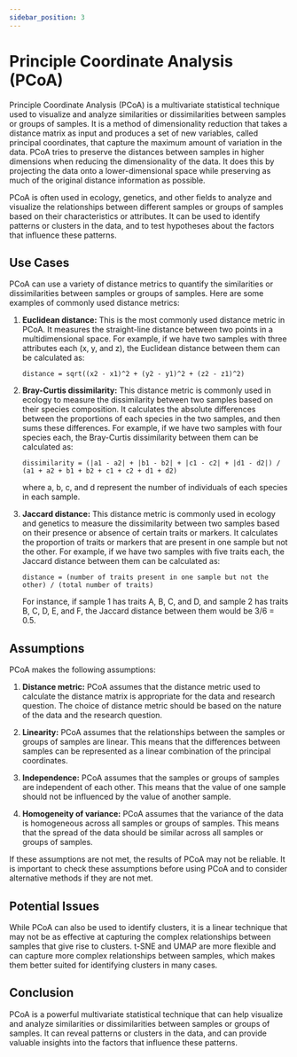 ```yaml
---
sidebar_position: 3
---
```


# Principle Coordinate Analysis (PCoA)

Principle Coordinate Analysis (PCoA) is a multivariate statistical technique used to visualize and analyze similarities or dissimilarities between samples or groups of samples. It is a method of dimensionality reduction that takes a distance matrix as input and produces a set of new variables, called principal coordinates, that capture the maximum amount of variation in the data.  PCoA tries to preserve the distances between samples in higher dimensions when reducing the dimensionality of the data. It does this by projecting the data onto a lower-dimensional space while preserving as much of the original distance information as possible.

PCoA is often used in ecology, genetics, and other fields to analyze and visualize the relationships between different samples or groups of samples based on their characteristics or attributes. It can be used to identify patterns or clusters in the data, and to test hypotheses about the factors that influence these patterns.

## Use Cases

PCoA can use a variety of distance metrics to quantify the similarities or dissimilarities between samples or groups of samples. Here are some examples of commonly used distance metrics:

1. **Euclidean distance:** This is the most commonly used distance metric in PCoA. It measures the straight-line distance between two points in a multidimensional space. For example, if we have two samples with three attributes each (x, y, and z), the Euclidean distance between them can be calculated as: 

   `distance = sqrt((x2 - x1)^2 + (y2 - y1)^2 + (z2 - z1)^2)`

2. **Bray-Curtis dissimilarity:** This distance metric is commonly used in ecology to measure the dissimilarity between two samples based on their species composition. It calculates the absolute differences between the proportions of each species in the two samples, and then sums these differences. For example, if we have two samples with four species each, the Bray-Curtis dissimilarity between them can be calculated as:

   `dissimilarity = (|a1 - a2| + |b1 - b2| + |c1 - c2| + |d1 - d2|) / (a1 + a2 + b1 + b2 + c1 + c2 + d1 + d2)`

   where a, b, c, and d represent the number of individuals of each species in each sample.

3. **Jaccard distance:** This distance metric is commonly used in ecology and genetics to measure the dissimilarity between two samples based on their presence or absence of certain traits or markers. It calculates the proportion of traits or markers that are present in one sample but not the other. For example, if we have two samples with five traits each, the Jaccard distance between them can be calculated as:

   `distance = (number of traits present in one sample but not the other) / (total number of traits)`

   For instance, if sample 1 has traits A, B, C, and D, and sample 2 has traits B, C, D, E, and F, the Jaccard distance between them would be 3/6 = 0.5.


## Assumptions

PCoA makes the following assumptions:

1. **Distance metric:** PCoA assumes that the distance metric used to calculate the distance matrix is appropriate for the data and research question. The choice of distance metric should be based on the nature of the data and the research question.

2. **Linearity:** PCoA assumes that the relationships between the samples or groups of samples are linear. This means that the differences between samples can be represented as a linear combination of the principal coordinates.

3. **Independence:** PCoA assumes that the samples or groups of samples are independent of each other. This means that the value of one sample should not be influenced by the value of another sample.

4. **Homogeneity of variance:** PCoA assumes that the variance of the data is homogeneous across all samples or groups of samples. This means that the spread of the data should be similar across all samples or groups of samples.

If these assumptions are not met, the results of PCoA may not be reliable. It is important to check these assumptions before using PCoA and to consider alternative methods if they are not met.

## Potential Issues

While PCoA can also be used to identify clusters, it is a linear technique that may not be as effective at capturing the complex relationships between samples that give rise to clusters. t-SNE and UMAP are more flexible and can capture more complex relationships between samples, which makes them better suited for identifying clusters in many cases.

## Conclusion

PCoA is a powerful multivariate statistical technique that can help visualize and analyze similarities or dissimilarities between samples or groups of samples. It can reveal patterns or clusters in the data, and can provide valuable insights into the factors that influence these patterns.
